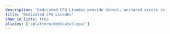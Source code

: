 ```yaml
---
description: 'Dedicated CPU Linodes provide direct, unshared access to physical CPU cores.'
title: 'Dedicated CPU Linodes'
show_in_lists: true
aliases: ['/platform/dedicated-cpu/']
---
```

